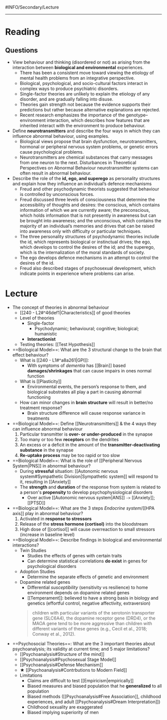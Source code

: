 #INFO/Secondary/Lecture 

---

# Reading

## Questions

- View behaviour and thinking (disordered or not) as arising from the interaction between **biological and environmental** experiences.
    - There has been a consistent move toward viewing the etiology of mental health problems from an integrative perspective.
    - Biological, psychological, and socio-cultural factors interact in complex ways to produce psychiatric disorders.
    - Single-factor theories are unlikely to explain the etiology of any disorder, and are gradually falling into disuse.
    - Theories gain strength not because the evidence supports their predictions but rather because alternative explanations are rejected.
    - Recent research emphasizes the importance of the genotype–environment interaction, which describes how features that are inherited interact with the environment to produce behaviour.
- Define **neurotransmitters** and describe the four ways in which they can influence abnormal behaviour, using examples.
    - Biological views propose that brain dysfunction, neurotransmitters, hormonal or peripheral nervous system problems, or genetic errors cause psychological problems.
    - Neurotransmitters are chemical substances that carry messages from one neuron to the next. Disturbances in Theoretical Perspectives on Abnormal Behaviour neurotransmitter systems can often result in abnormal behaviour.
- Describe the role of the **id, ego, and superego** as personality structures and explain how they influence an individual’s defence mechanisms
    - Freud and other psychodynamic theorists suggested that behaviour is controlled by unconscious forces.
    - Freud discussed three levels of consciousness that determine the accessibility of thoughts and desires: the conscious, which contains information of which we are currently aware; the preconscious, which holds information that is not presently in awareness but can be brought into awareness; and the unconscious, which contains the majority of an individual’s memories and drives that can be raised into awareness only with difficulty or particular techniques.
    - The three personality structures of psychodynamic theories include the id, which represents biological or instinctual drives; the ego, which develops to control the desires of the id; and the superego, which is the internalization of the moral standards of society.
    - The ego develops defence mechanisms in an attempt to control the desires of the id.
    - Freud also described stages of psychosexual development, which indicate points in experience where problems can arise.


# Lecture

- The concept of theories in abnormal behaviour
	- [[240 - L2#^46def1|Characteristics]] of good theories
	- Level of theories
		- Single-factor
			- Psychodynamic; behavioural; cognitive; biological; humanistic
		- **Interactionist**
	- Testing theories: [[Test Hypothesis]]
- ==Biological Model==: What are the 3 structural change to the brain that effect behaviour?
    - What is [[240 - L1#^a8a261|GPI]]: 
    	- With symptoms of *dementia* has [[Brain]] based **damages/shrinkages** that can cause impairs in ones normal function
    - What is [[Plasticity]]
    	- Environmental events, the person’s response to them, and biological substrates all play a part in causing abnormal functioning
    - How can minor changes in **brain structure** will result in better/no treatment response?
    	- Brain structure difference will cause response variance in treatments
- ==Biological Model==: Define [[Neurotransmitters]] & the 4 ways they can influence abnormal behaviour
    1. Particular transmitter is **over- or under-produced** in the synapse
    2. Too many or too few **receptors** on the dendrites
    3. An excess or a deficit in the amount of the **transmitter-deactivating substance** in the synapse
    4. **Re-uptake process** may be too rapid or too slow
- ==Biological Model==: What is the role of [[Peripheral Nervous System|PNS]] in abnormal behaviour?
	- During **stressful** situation: [[Autonomic nervous system#Sympathetic Division|Sympathetic system]] will respond to it, resulting in [[Anxiety]]
	- The **strength** and **duration** of the response from system is related to a person's **propensity** to develop psychophysiological disorders
		- Over active [[Autonomic nervous system|ANS]] `->` [[Anxiety]]; [[PTSD]]
- ==Biological Model==: What are the 3 steps *Endocrine system*/[[HPA axis]] play in abnormal behaviour?
	1. Activated in **response to stressors**
	2. Release of the **stress hormone (cortisol)** into the bloodstream
	3. High dose of [[cortisol]] will cause overreaction to small stressors (increase in baseline level)
- ==Biological Model==: Describe findings in biological and environmental interactions?
	- Twin Studies
		- Studies the effects of genes with certain traits
		- Can determine statistical correlations **do exist** in genes for psychological disorders
	- Adoption Studies
		- Determine the separate effects of genetic and environment
	- Dopamine related genes
		- Differential *susceptibility* (sensitivity vs resilience) to home environment depends on dopamine related genes
		- [[Temperament]]: believed to have a strong basis in biology and genetics (effortful control, negative affectivity, extraversion)
		> children with particular variants of the serotonin transporter gene (SLC6A4), the dopamine receptor gene (DRD4), or the MAOA gene tend to be more aggressive than children with different variants of these genes (e.g., Cecil et al., 2018; Conway et al., 2012).
- ==Psychosocial Theories==: What are the 3 important theories about psychoanalysis; its validity at current time; and 5 major limitations?
	- [[Psychoanalysis#Structure of the mind]]
	- [[Psychoanalysis#Psychosexual Stage Model]]
	- [[Psychoanalysis#Defense Mechanism]]
	- ★ [[Psychoanalysis#Contrbutions to Modern Field]]
	- Limitations
		- Claims are difficult to test [[Empiricism|empirically]]
		- Biased measures and biased population that he **generalized** to all population
		- Biased methods ([[Psychoanalysis#Free Association]], childhood experiences, and adult [[Psychoanalysis#Dream Interpretation]])
		- Childhood sexuality are exaggerated
		- Biased implying superiority of men
